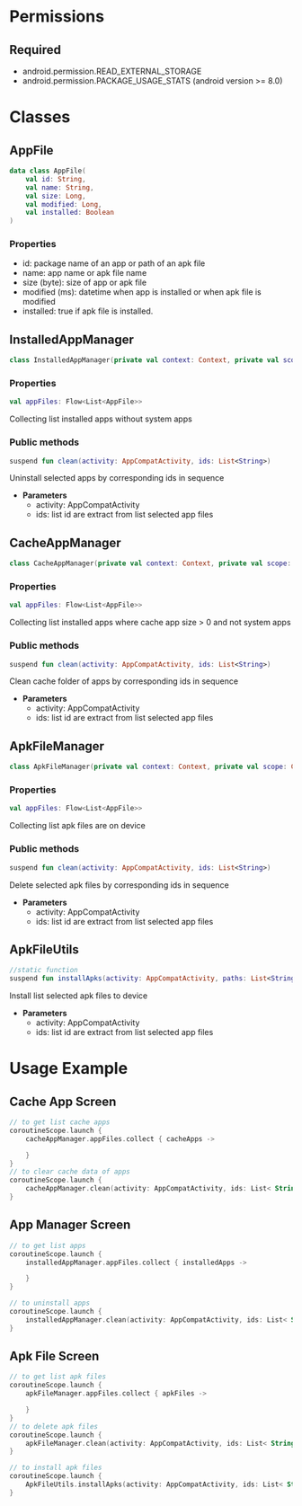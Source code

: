 # Permissions

## Required

- android.permission.READ_EXTERNAL_STORAGE
- android.permission.PACKAGE_USAGE_STATS (android version >= 8.0)

# Classes

## AppFile

```kotlin
data class AppFile(
    val id: String,
    val name: String,
    val size: Long,
    val modified: Long,
    val installed: Boolean
)
```

### Properties

- id: package name of an app or path of an apk file
- name: app name or apk file name
- size (byte): size of app or apk file
- modified (ms): datetime when app is installed or when apk file is modified
- installed: true if apk file is installed.

## InstalledAppManager

```kotlin
class InstalledAppManager(private val context: Context, private val scope: CoroutineScope)
```

### Properties

```kotlin
val appFiles: Flow<List<AppFile>>
```

Collecting list installed apps without system apps

### Public methods

```kotlin
suspend fun clean(activity: AppCompatActivity, ids: List<String>)
```

Uninstall selected apps by corresponding ids in sequence

- **Parameters**
    - activity: AppCompatActivity
    - ids: list id are extract from list selected app files

## CacheAppManager

```kotlin
class CacheAppManager(private val context: Context, private val scope: CoroutineScope)
```

### Properties

```kotlin
val appFiles: Flow<List<AppFile>>
```

Collecting list installed apps where cache app size > 0 and not system apps

### Public methods

```kotlin
suspend fun clean(activity: AppCompatActivity, ids: List<String>)
```

Clean cache folder of apps by corresponding ids in sequence

- **Parameters**
    - activity: AppCompatActivity
    - ids: list id are extract from list selected app files

## ApkFileManager

```kotlin
class ApkFileManager(private val context: Context, private val scope: CoroutineScope)
```

### Properties

```kotlin
val appFiles: Flow<List<AppFile>>
```

Collecting list apk files are on device

### Public methods

```kotlin
suspend fun clean(activity: AppCompatActivity, ids: List<String>)
```

Delete selected apk files by corresponding ids in sequence

- **Parameters**
    - activity: AppCompatActivity
    - ids: list id are extract from list selected app files

## ApkFileUtils

```kotlin
//static function
suspend fun installApks(activity: AppCompatActivity, paths: List<String>)
```

Install list selected apk files to device

- **Parameters**
    - activity: AppCompatActivity
    - ids: list id are extract from list selected app files

# Usage Example

## Cache App Screen

```kotlin
// to get list cache apps
coroutineScope.launch {
    cacheAppManager.appFiles.collect { cacheApps ->

    }
}
// to clear cache data of apps
coroutineScope.launch {
    cacheAppManager.clean(activity: AppCompatActivity, ids: List< String >)
}

```

## App Manager Screen

```kotlin
// to get list apps
coroutineScope.launch {
    installedAppManager.appFiles.collect { installedApps ->

    }
}

// to uninstall apps
coroutineScope.launch {
    installedAppManager.clean(activity: AppCompatActivity, ids: List< String >)
}

```

## Apk File Screen

```kotlin
// to get list apk files
coroutineScope.launch {
    apkFileManager.appFiles.collect { apkFiles ->

    }
}
// to delete apk files
coroutineScope.launch {
    apkFileManager.clean(activity: AppCompatActivity, ids: List< String >)
}

// to install apk files
coroutineScope.launch {
    ApkFileUtils.installApks(activity: AppCompatActivity, ids: List< String >)
}

```
